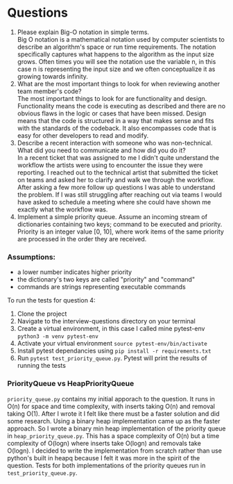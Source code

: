 # Questions
1. Please explain Big-O notation in simple terms.    
   Big O notation is a mathematical notation used by computer scientists to describe an algorithm's space or run time requirements. The notation specifically captures what happens to the algorithm as the input size grows. Often times you will see the notation use the variable n, in this case n is representing the input size and we often conceptualize it as growing towards infinity.  
2. What are the most important things to look for when reviewing another team member's code?    
  The most important things to look for are functionality and design. Functionality means the code is executing as described and there are no obvious flaws in the logic or cases that have been missed. Design means that the code is structured in a way that makes sense and fits with the standards of the codeback. It also encompasses code that is easy for other developers to read and modify.  
3. Describe a recent interaction with someone who was non-technical. What did you need to communicate and how did you do it?    
  In a recent ticket that was assigned to me I didn't quite understand the workflow the artists were using to encounter the issue they were reporting. I reached out to the technical artist that submitted the ticket on teams and asked her to clarify and walk we through the workflow. After asking a few more follow up questions I was able to understand the problem. If I was still struggling after reaching out via teams I would have asked to schedule a meeting where she could have shown me exactly what the workflow was. 
4. Implement a simple priority queue. Assume an incoming stream of dictionaries containing two keys; command to be executed and priority. Priority is an integer value [0, 10], where work items of the same priority are processed in the order they are received.    

### Assumptions: 
* a lower number indicates higher priority
* the dictionary's two keys are called "priority" and "command"
* commands are strings representing executable commands

To run the tests for question 4:
1. Clone the project
2. Navigate to the interview-questions directory on your terminal
3. Create a virtual environment, in this case I called mine pytest-env `python3 -m venv pytest-env`
4. Activate your virtual environment `source pytest-env/bin/activate`
5. Install pytest dependancies using `pip install -r requirements.txt`
6. Run `pytest test_priority_queue.py`. Pytest will print the results of running the tests

### PriorityQueue vs HeapPriorityQueue
`priority_queue.py` contains my initial apporach to the question. It runs in O(n) for space and time complexity, with inserts taking O(n) and removal taking O(1). After I wrote it I felt like there must be a faster solution and did some research. Using a binary heap implementation came up as the faster approach. So I wrote a binary min heap implementation of the priority queue in `heap_priority_queue.py`. This has a space complexity of O(n) but a time complexity of O(logn) where inserts take O(logn) and removals take O(logn). I decided to write the implementation from scratch rather than use python's built in heapq because I felt it was more in the spirit of the question. Tests for both implementations of the priority queues run in `test_priority_queue.py`. 
